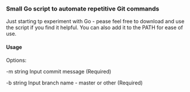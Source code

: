 ### Small Go script to automate repetitive Git commands

Just starting tp experiment with Go - pease feel free to download and use the script if you find it helpful.
You can also add it to the PATH for ease of use.

#### Usage

Options:

-m string
Input commit message (Required)

-b string
Input branch name - master or other (Required)
